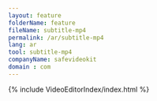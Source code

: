 ```yaml
---
layout: feature
folderName: feature
fileName: subtitle-mp4
permalink: /ar/subtitle-mp4
lang: ar
tool: subtitle-mp4
companyName: safevideokit
domain : com
---
```


{% include VideoEditorIndex/index.html %}

   